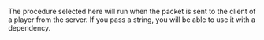The procedure selected here will run when the packet is sent to the client of a player from the server.
If you pass a string, you will be able to use it with a dependency.